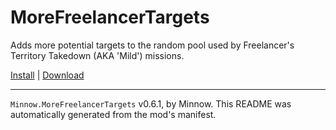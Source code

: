 # MoreFreelancerTargets

Adds more potential targets to the random pool used by Freelancer's Territory Takedown (AKA 'Mild') missions.

[Install](https://hitman-resources.netlify.app/smf-install-link/https://github.com/Ocean-Minnow/Minnow.MoreFreelancerTargets/releases/latest/download/mod.framework.zip) | [Download](https://github.com/Ocean-Minnow/Minnow.MoreFreelancerTargets/releases/latest/download/mod.framework.zip)

---

`Minnow.MoreFreelancerTargets` v0.6.1, by Minnow. This README was automatically generated from the mod's manifest.
